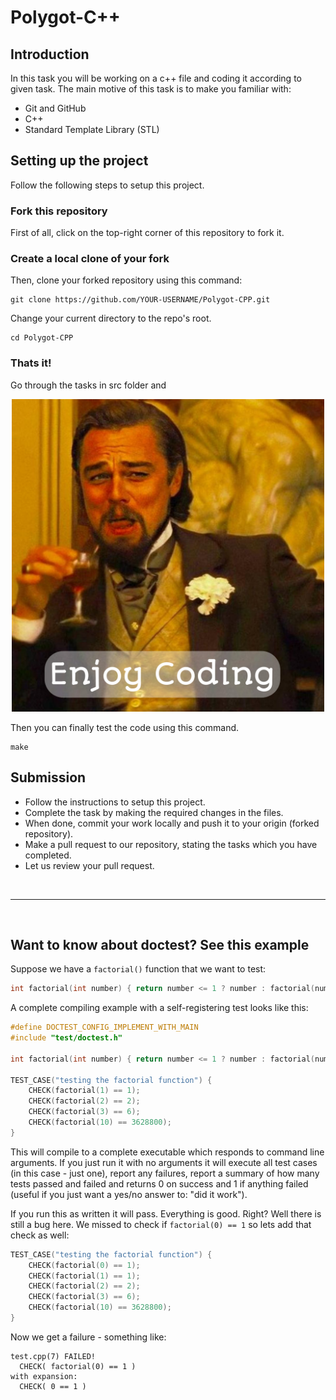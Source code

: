 # Polygot-C++

## Introduction

In this task you will be working on a c++ file and coding it according to given task. The main motive of this task is to make you familiar with:

- Git and GitHub
- C++
- Standard Template Library (STL)

## Setting up the project

Follow the following steps to setup this project.

### Fork this repository
First of all, click on the top-right corner of this repository to fork it.

### Create a local clone of your fork
Then, clone your forked repository using this command:
```
git clone https://github.com/YOUR-USERNAME/Polygot-CPP.git
```

Change your current directory to the repo's root.
```
cd Polygot-CPP
```

### Thats it!

Go through the tasks in src folder and

<p align="center">
<img alt="Enjoy coding" width="500px" src="images/meme1.jpg" />
</p>

Then you can finally test the code using this command.
```
make
```

## Submission
* Follow the instructions to setup this project.
* Complete the task by making the required changes in the files.
* When done, commit your work locally and push it to your origin (forked repository).
* Make a pull request to our repository, stating the tasks which you have completed.
* Let us review your pull request.

<br/>
<hr>
<br/>

## Want to know about doctest? See this example

Suppose we have a ```factorial()``` function that we want to test:

```c++
int factorial(int number) { return number <= 1 ? number : factorial(number - 1) * number; }
```

A complete compiling example with a self-registering test looks like this:

```c++
#define DOCTEST_CONFIG_IMPLEMENT_WITH_MAIN
#include "test/doctest.h"

int factorial(int number) { return number <= 1 ? number : factorial(number - 1) * number; }

TEST_CASE("testing the factorial function") {
    CHECK(factorial(1) == 1);
    CHECK(factorial(2) == 2);
    CHECK(factorial(3) == 6);
    CHECK(factorial(10) == 3628800);
}
```

This will compile to a complete executable which responds to command line arguments. If you just run it with no arguments it will execute all test cases (in this case - just one), report any failures, report a summary of how many tests passed and failed and returns 0 on success and 1 if anything failed (useful if you just want a yes/no answer to: "did it work").

If you run this as written it will pass. Everything is good. Right? Well there is still a bug here. We missed to check if ```factorial(0) == 1``` so lets add that check as well:

```c++
TEST_CASE("testing the factorial function") {
    CHECK(factorial(0) == 1);
    CHECK(factorial(1) == 1);
    CHECK(factorial(2) == 2);
    CHECK(factorial(3) == 6);
    CHECK(factorial(10) == 3628800);
}
```

Now we get a failure - something like:

```
test.cpp(7) FAILED!
  CHECK( factorial(0) == 1 )
with expansion:
  CHECK( 0 == 1 )
```
